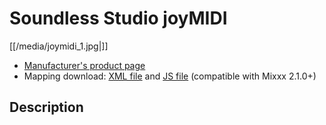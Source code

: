 # Soundless Studio joyMIDI

[[/media/joymidi_1.jpg|]]

  - [Manufacturer's product page](https://www.sndlss.com/?lang=en)
  - Mapping download: [XML
    file](https://raw.githubusercontent.com/bcc6/joyMIDI-SW-Mixxx-mapping/master/Soundless_joyMIDI.midi.xml)
    and [JS
    file](https://raw.githubusercontent.com/bcc6/joyMIDI-SW-Mixxx-mapping/master/Soundless_joyMIDI_scripts.js)
    (compatible with Mixxx 2.1.0+)

## Description
